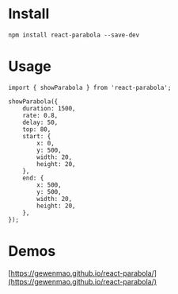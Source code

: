 # Install  

```
npm install react-parabola --save-dev
```

# Usage

```
import { showParabola } from 'react-parabola';

showParabola({
	duration: 1500,
	rate: 0.8,
	delay: 50,
	top: 80,
	start: {
		x: 0,
		y: 500,
		width: 20,
		height: 20,
	},
	end: {
		x: 500,
		y: 500,
		width: 20,
		height: 20,
	},
});
```

# Demos
[https://gewenmao.github.io/react-parabola/](https://gewenmao.github.io/react-parabola/)
